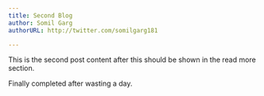 ```yaml
---
title: Second Blog
author: Somil Garg
authorURL: http://twitter.com/somilgarg181

---
```


This is the second post content after this should be shown in the read more section.

<!--truncate-->
Finally completed after wasting a day.
